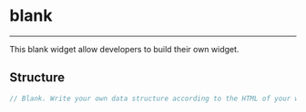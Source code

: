 # blank
---

This blank widget allow developers to build their own widget.

## Structure

```javascript
// Blank. Write your own data structure according to the HTML of your widget.
```
